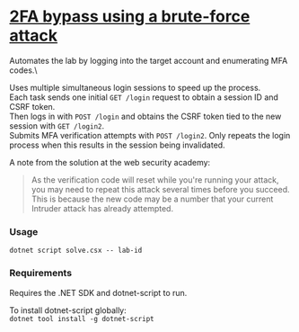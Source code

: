 # [2FA bypass using a brute-force attack](https://portswigger.net/web-security/authentication/multi-factor/lab-2fa-bypass-using-a-brute-force-attack)

Automates the lab by logging into the target account and enumerating MFA codes.\

Uses multiple simultaneous login sessions to speed up the process.\
Each task sends one initial `GET /login` request to obtain a session ID and CSRF token.\
Then logs in with `POST /login` and obtains the CSRF token tied to the new session with `GET /login2`.\
Submits MFA verification attempts with `POST /login2`. Only repeats the login process when this results in the session being invalidated.

A note from the solution at the web security academy:
> As the verification code will reset while you're running your attack, you may need to repeat this attack several times before you succeed. This is because the new code may be a number that your current Intruder attack has already attempted.

### Usage

`dotnet script solve.csx -- lab-id`

### Requirements

Requires the .NET SDK and dotnet-script to run.

To install dotnet-script globally:\
`dotnet tool install -g dotnet-script`
